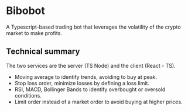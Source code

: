 # Bibobot
A Typescript-based trading bot that leverages the volatility of the crypto market to make profits.


Technical summary
-----------------
The two services are the server (TS Node) and the client (React - TS).

- Moving average to identify trends, avoiding to buy at peak.
- Stop loss order, minimize losses by defining a loss limit.
- RSI, MACD, Bollinger Bands to identify overbought or oversold conditions.
- Limit order instead of a market order to avoid buying at higher prices.